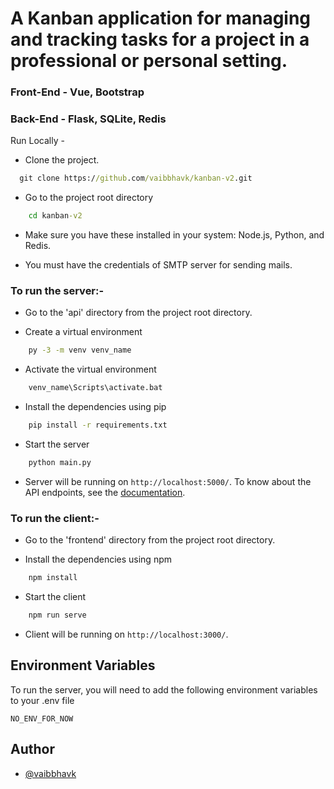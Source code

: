 # A Kanban application for managing and tracking tasks for a project in a professional or personal setting.

### Front-End - Vue, Bootstrap

### Back-End - Flask, SQLite, Redis

Run Locally -

- Clone the project.

```cmd
  git clone https://github.com/vaibbhavk/kanban-v2.git
```

- Go to the project root directory

```cmd
    cd kanban-v2
```

- Make sure you have these installed in your system: Node.js, Python, and Redis.

- You must have the credentials of SMTP server for sending mails.

### To run the server:-

- Go to the 'api' directory from the project root directory.

- Create a virtual environment

```cmd
    py -3 -m venv venv_name
```

- Activate the virtual environment

```cmd
    venv_name\Scripts\activate.bat
```

- Install the dependencies using pip

```cmd
    pip install -r requirements.txt
```

- Start the server

```cmd
    python main.py
```

- Server will be running on `http://localhost:5000/`. To know about the API endpoints, see the [documentation](https://app.swaggerhub.com/apis/vaibbhavk/kanban-api/2.0.0).

### To run the client:-

- Go to the 'frontend' directory from the project root directory.

- Install the dependencies using npm

```cmd
    npm install
```

- Start the client

```cmd
    npm run serve
```

- Client will be running on `http://localhost:3000/`.



## Environment Variables

To run the server, you will need to add the following environment variables to your .env file

`NO_ENV_FOR_NOW`
## Author

- [@vaibbhavk](https://www.github.com/vaibbhavk)
